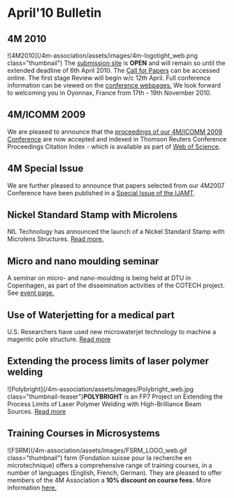 # April'10 Bulletin

<!--break-->
## 4M 2010


![4M2010](/4m-association/assets/images/4m-logotight_web.png class="thumbnail")
The [submission site](/4m-association/conference/2010/Submission%20Guidelines) is **OPEN** and will remain so until the extended deadline of 6th April 2010. The [Call for Papers](/content/1st-Call-Papers) can be accessed online. The first stage Review will begin w/c 12th April. Full conference information can be viewed on the [conference webpages.](/4m-association/conference/2010) We look forward to welcoming you in Oyonnax, France from 17th - 19th November 2010.  
  
## 4M/ICOMM 2009

We are pleased to announce that the [proceedings of our 4M/ICOMM 2009 Conference](http://eco.pepublishing.com/content/g837w8) are now accepted and indexed in Thomson Reuters Conference Proceedings Citation Index - which is available as part of [Web of Science](http://thomsonreuters.com/products_services/science/science_products/a-z/web_of_science).  
    
## 4M Special Issue

We are further pleased to announce that papers selected from our 4M2007 Conference have been published in a [Special Issue of the IJAMT](/content/4M-Special-Issue-IJAMT).  
  
## Nickel Standard Stamp with Microlens

NIL Technology has announced the launch of a Nickel Standard Stamp with Microlens Structures. [Read more.](/content/NILT-Announces-Launch-Nickel-Standard-Stamp-Microlens)
  
## Micro and nano moulding seminar

A seminar on micro- and nano-moulding is being held at DTU in Copenhagen, as part of the dissemination activities of the COTECH project. See [event page.](/event/Micro-nano-moulding-seminar)   
  
## Use of Waterjetting for a medical part

U.S. Researchers have used new microwaterjet technology to machine a magentic pole structure. [Read more](/content/Use-microwaterjetting-medical-part)  
  
## Extending the process limits of laser polymer welding

![Polybright](/4m-association/assets/images/Polybright_web.jpg class="thumbnail-teaser")**POLYBRIGHT** is an FP7 Project on Extending the Process Limits of Laser Polymer Welding with High-Brilliance Beam Sources. [Read more](/content/Extending-process-limits-laser-polymer-welding)  

## Training Courses in Microsystems

![FSRM](/4m-association/assets/images/FSRM_LOGO_web.gif class="thumbnail")
fsrm (Fondation suisse pour la recherche en microtechnique) offers a comprehensive range of training courses, in a number of languages (English, French, German). They are pleased to offer members of the 4M Association a <b>10% discount on course fees.</b> More information [here.](/content/fsrm-training-courses)